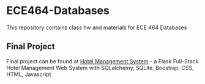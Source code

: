 # ECE464-Databases
This repository contains class hw and materials for ECE 464 Databases

## Final Project
Final project can be found at [Hotel Management System](https://github.com/CrystalWang1225/Hotel_Management_System) - a Flask Full-Stack Hotel Management Web System with SQLalchemy, SQLite, Boostrap, CSS, HTML, Javascript
